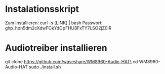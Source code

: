 # Instalationsskript
Zum installieren: curl -s [LINK] | bash
Passwort: 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

# Audiotreiber installieren
  git clone https://github.com/waveshare/WM8960-Audio-HAT\
  cd WM8960-Audio-HAT
  sudo ./install.sh
